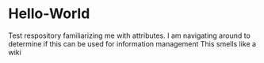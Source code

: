 # Hello-World
Test respository familiarizing me with attributes.
I am navigating around to determine if this can be used for information management
This smells like a wiki
